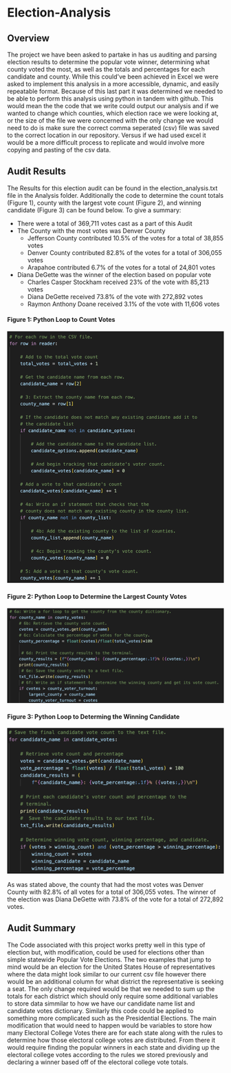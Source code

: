 # Election-Analysis

## Overview
The project we have been asked to partake in has us auditing and parsing election results to determine the popular vote winner, determining what county voted the most, as well as the totals and percentages for each candidate and county.  While this could've been achieved in Excel we were asked to implement this analysis in a more accessible, dynamic, and easily repeatable format.  Because of this last part it was determined we needed to be able to perform this analysis using python in tandem with github.  This would mean the the code that we write could output our analysis and if we wanted to change which counties, which election race we were looking at, or the size of the file we were concerned with the only change we would need to do is make sure the correct comma seperated (csv) file was saved to the correct location in our repository.  Versus if we had used excel it would be a more difficult process to replicate and would involve more copying and pasting of the csv data.

## Audit Results
The Results for this election audit can be found in the election_analysis.txt file in the Analysis folder.  Additionally the code to determine the count totals (Figure 1), county with the largest vote count (Figure 2), and winning candidate (Figure 3) can be found below.  To give a summary:
- There were a total of 369,711 votes cast as a part of this Audit
- The County with the most votes was Denver County
    - Jefferson County contributed 10.5% of the votes for a total of 38,855 votes
    - Denver County contributed 82.8% of the votes for a total of 306,055 votes
    - Arapahoe contributed 6.7% of the votes for a total of 24,801 votes
- Diana DeGette was the winner of the election based on popular vote
    - Charles Casper Stockham received 23% of the vote with 85,213 votes
    - Diana DeGette received 73.8% of the vote with 272,892 votes
    - Raymon Anthony Doane received 3.1% of the vote with 11,606 votes

#### Figure 1: Python Loop to Count Votes
![Loop to count Votes](Resources/VoteCountLoop.png)

#### Figure 2: Python Loop to Determine the Largest County Votes
![Loop to count Votes](Resources/CountyWinnerLoop.png)

#### Figure 3: Python Loop to Determing the Winning Candidate
![Loop to count Votes](Resources/CandidateWinnerLoop.png)

As was stated above, the county that had the most votes was Denver County with 82.8% of all votes for a total of 306,055 votes.  The winner of the election was Diana DeGette with 73.8% of the vote for a total of 272,892 votes.

## Audit Summary
The Code associated with this project works pretty well in this type of election but, with modification, could be used for elections other than simple statewide Popular Vote Elections.  The two examples that jump to mind would be an election for the United States House of representatives where the data might look similar to our current csv file however there would be an additional column for what district the representative is seeking a seat.  The only change required would be that we needed to sum up the totals for each district which should only require some additional  variables to store data simmilar to how we have our candidate name list and candidate votes dictionary.  Similarly this code could be applied to something more complicated such as the Presidential Elections.  The main modification that would need to happen would be variables to store how many Electoral College Votes there are for each state along with the rules to determine how those electoral college votes are distributed.  From there it would require finding the popular winners in each state and dividing up the electoral college votes according to the rules we stored previously and declaring a winner based off of the electoral college vote totals.

